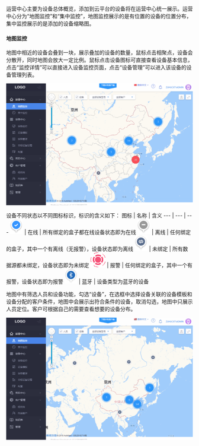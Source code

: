 运营中心主要为设备总体概览，添加到云平台的设备将在运营中心统一展示。运营中心分为“地图监控”和“集中监控”，地图监控展示的是有位置的设备的位置分布，集中监控展示的是添加的设备缩略图。
#### 地图监控
地图中相近的设备会叠到一块，展示叠加的设备的数量，鼠标点击相聚点，设备会分散开，同时地图会放大一定比例。鼠标点击设备图标可直接查看设备基本信息，点击“监控详情”可以直接进入设备监控页面，点击“设备管理”可以进入该设备的设备管理列表。

![Alt text](images\operation_center\device_distribution.gif)

设备不同状态以不同图标标识，标识的含义如下：
图标  | 名称  | 含义
--- | ---  | ---
![Alt text](images\operation_center\online.png)  | 在线 | 所有绑定的盒子都在线设备状态即为在线
![Alt text](images\operation_center\offline.png)  | 离线 | 任何绑定的盒子，其中一个有离线（无报警），设备状态即为离线
![Alt text](images\operation_center\unbind.png)  | 未绑定 | 所有数据源都未绑定，设备状态即为未绑定
![Alt text](images\operation_center\alarm.gif)  | 报警 | 任何绑定的盒子，其中一个有报警，设备状态即为报警
![Alt text](images\operation_center\bluetooth.png)  | 蓝牙  | 设备类型为蓝牙的设备
  
地图中有筛选人员和设备功能，勾选“设备”，在选框中选择设备关联的设备模板和设备分配的客户条件，地图中会展示出符合条件的设备，取消勾选，地图中只展示人员定位。客户可根据自己的需要查看想要的设备分布。

![Alt text](images\operation_center\map_filter.gif)
